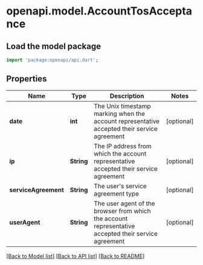 # openapi.model.AccountTosAcceptance

## Load the model package
```dart
import 'package:openapi/api.dart';
```

## Properties
Name | Type | Description | Notes
------------ | ------------- | ------------- | -------------
**date** | **int** | The Unix timestamp marking when the account representative accepted their service agreement | [optional] 
**ip** | **String** | The IP address from which the account representative accepted their service agreement | [optional] 
**serviceAgreement** | **String** | The user's service agreement type | [optional] 
**userAgent** | **String** | The user agent of the browser from which the account representative accepted their service agreement | [optional] 

[[Back to Model list]](../README.md#documentation-for-models) [[Back to API list]](../README.md#documentation-for-api-endpoints) [[Back to README]](../README.md)


